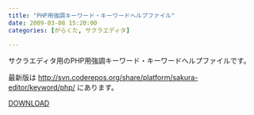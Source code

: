 ```yaml
---
title: "PHP用強調キーワード・キーワードヘルプファイル"
date: 2009-03-08 15:20:00
categories: [がらくた, サクラエディタ]

---
```


サクラエディタ用のPHP用強調キーワード・キーワードヘルプファイルです。
	  
最新版は <http://svn.coderepos.org/share/platform/sakura-editor/keyword/php/> にあります。
	  
[DOWNLOAD][1] 

 [1]: /junk/sakura-editor/sakura-editor-php-keyword-20090308.zip
